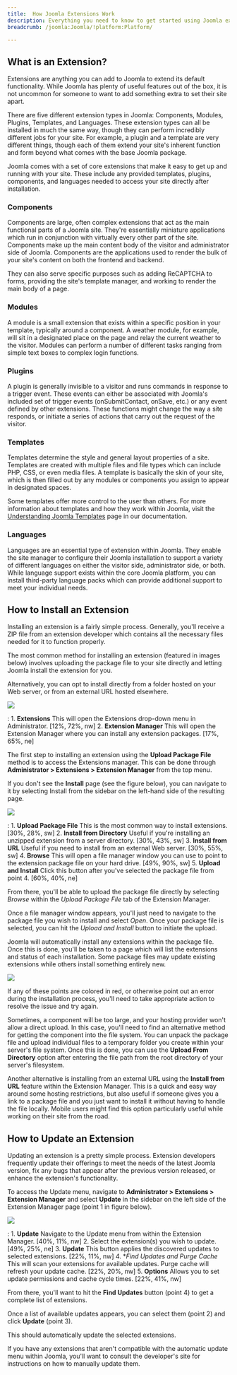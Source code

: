 ```yaml
---
title:  How Joomla Extensions Work
description: Everything you need to know to get started using Joomla extensions.
breadcrumb: /joomla:Joomla/!platform:Platform/

---
```


What is an Extension?
-----

Extensions are anything you can add to Joomla to extend its default functionality. While Joomla has plenty of useful features out of the box, it is not uncommon for someone to want to add something extra to set their site apart. 

There are five different extension types in Joomla: Components, Modules, Plugins, Templates, and Languages. These extension types can all be installed in much the same way, though they can perform incredibly different jobs for your site. For example, a plugin and a template are very different things, though each of them extend your site's inherent function and form beyond what comes with the base Joomla package.

Joomla comes with a set of core extensions that make it easy to get up and running with your site. These include any provided templates, plugins, components, and languages needed to access your site directly after installation.

### Components

Components are large, often complex extensions that act as the main functional parts of a Joomla site. They're essentially miniature applications which run in conjunction with virtually every other part of the site. Components make up the main content body of the visitor and administrator side of Joomla. Components are the applications used to render the bulk of your site's content on both the frontend and backend.

They can also serve specific purposes such as adding ReCAPTCHA to forms, providing the site's template manager, and working to render the main body of a page.

### Modules

A module is a small extension that exists within a specific position in your template, typically around a component. A weather module, for example, will sit in a designated place on the page and relay the current weather to the visitor. Modules can perform a number of different tasks ranging from simple text boxes to complex login functions.

### Plugins

A plugin is generally invisible to a visitor and runs commands in response to a trigger event. These events can either be associated with Joomla's included set of trigger events (onSubmitContact, onSave, etc.) or any event defined by other extensions. These functions might change the way a site responds, or initiate a series of actions that carry out the request of the visitor.

### Templates

Templates determine the style and general layout properties of a site. Templates are created with multiple files and file types which can include PHP, CSS, or even media files. A template is basically the skin of your site, which is then filled out by any modules or components you assign to appear in designated spaces. 

Some templates offer more control to the user than others. For more information about templates and how they work within Joomla, visit the [Understanding Joomla Templates][joomla-templates] page in our documentation.

### Languages
Languages are an essential type of extension within Joomla. They enable the site manager to configure their Joomla installation to support a variety of different languages on either the visitor side, administrator side, or both. While language support exists within the core Joomla platform, you can install third-party language packs which can provide additional support to meet your individual needs.

How to Install an Extension
-----

Installing an extension is a fairly simple process. Generally, you'll receive a ZIP file from an extension developer which contains all the necessary files needed for it to function properly.

The most common method for installing an extension (featured in images below) involves uploading the package file to your site directly and letting Joomla install the extension for you. 

Alternatively, you can opt to install directly from a folder hosted on your Web server, or from an external URL hosted elsewhere. 

![][upload_extension1]

:   1. **Extensions** This will open the Extensions drop-down menu in Administrator. [12%, 72%, nw]
    2. **Extension Manager** This will open the Extension Manager where you can install any extension packages. [17%, 65%, ne]

The first step to installing an extension using the **Upload Package File** method is to access the Extensions manager. This can be done through **Administrator > Extensions > Extension Manager** from the top menu.

If you don't see the **Install** page (see the figure below), you can navigate to it by selecting Install from the sidebar on the left-hand side of the resulting page.

![][upload_extension2]

:   1. **Upload Package File** This is the most common way to install extensions. [30%, 28%, sw]
    2. **Install from Directory** Useful if you're installing an unzipped extension from a server directory. [30%, 43%, sw]
    3. **Install from URL** Useful if you need to install from an external Web server. [30%, 55%, sw]
    4. **Browse** This will open a file manager window you can use to point to the extension package file on your hard drive. [49%, 90%, sw]
    5. **Upload and Install** Click this button after you've selected the package file from point 4. [60%, 40%, ne]

From there, you'll be able to upload the package file directly by selecting *Browse* within the *Upload Package File* tab of the Extension Manager. 

Once a file manager window appears, you'll just need to navigate to the package file you wish to install and select *Open*. Once your package file is selected, you can hit the *Upload and Install* button to initiate the upload.

Joomla will automatically install any extensions within the package file. Once this is done, you'll be taken to a page which will list the extensions and status of each installation. Some package files may update existing extensions while others install something entirely new.

![][upload_extension3]

If any of these points are colored in red, or otherwise point out an error during the installation process, you'll need to take appropriate action to resolve the issue and try again.

Sometimes, a component will be too large, and your hosting provider won't allow a direct upload. In this case, you'll need to find an alternative method for getting the component into the file system. You can unpack the package file and upload individual files to a temporary folder you create within your server's file system. Once this is done, you can use the **Upload From Directory** option after entering the file path from the root directory of your server's filesystem. 

Another alternative is installing from an external URL using the **Install from URL** feature within the Extension Manager. This is a quick and easy way around some hosting restrictions, but also useful if someone gives you a link to a package file and you just want to install it without having to handle the file locally. Mobile users might find this option particularly useful while working on their site from the road.


How to Update an Extension
-----

Updating an extension is a pretty simple process. Extension developers frequently update their offerings to meet the needs of the latest Joomla version, fix any bugs that appear after the previous version released, or enhance the extension's functionality. 

To access the Update menu, navigate to **Administrator > Extensions > Extension Manager** and select **Update** in the sidebar on the left side of the Extension Manager page (point 1 in figure below).

![][update_extension1]

:   1. **Update** Navigate to the Update menu from within the Extension Manager. [40%, 11%, nw]
    2. Select the extension(s) you wish to update. [49%, 25%, ne]
    3. **Update** This button applies the discovered updates to selected extensions. [22%, 11%, nw]
    4. **Find Updates and Purge Cache* This will scan your extensions for available updates. Purge cache will refresh your update cache. [22%, 20%, nw]
    5. **Options** Allows you to set update permissions and cache cycle times. [22%, 41%, nw]

From there, you'll want to hit the **Find Updates** button (point 4) to get a complete list of extensions.

Once a list of available updates appears, you can select them (point 2) and click **Update** (point 3).

This should automatically update the selected extensions.

If you have any extensions that aren't compatible with the automatic update menu within Joomla, you'll want to consult the developer's site for instructions on how to manually update them.

[joomla-templates]: templates.md
[upload_extension1]: assets/upload_extension1.png
[upload_extension2]: assets/upload_extension2.png
[upload_extension3]: assets/upload_extension3.png
[update_extension1]: assets/update_extension1.png